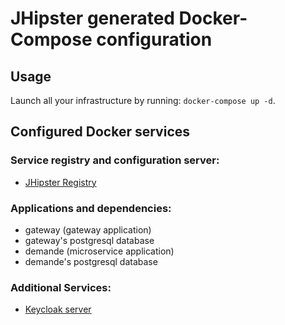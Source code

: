 # JHipster generated Docker-Compose configuration

## Usage

Launch all your infrastructure by running: `docker-compose up -d`.

## Configured Docker services

### Service registry and configuration server:

- [JHipster Registry](http://localhost:8761)

### Applications and dependencies:

- gateway (gateway application)
- gateway's postgresql database
- demande (microservice application)
- demande's postgresql database

### Additional Services:

- [Keycloak server](http://localhost:9080)
